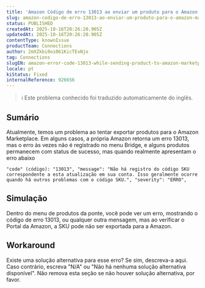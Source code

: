 ```yaml
---
title: 'Amazon Código de erro 13013 ao enviar um produto para o Amazon marketplace'
slug: amazon-codigo-de-erro-13013-ao-enviar-um-produto-para-o-amazon-marketplace
status: PUBLISHED
createdAt: 2025-10-16T20:26:20.905Z
updatedAt: 2025-10-16T20:26:20.905Z
contentType: knownIssue
productTeam: Connections
author: 2mXZkbi0oi061KicTExNjo
tag: Connections
slugEN: amazon-error-code-13013-while-sending-product-to-amazon-marketplace
locale: pt
kiStatus: Fixed
internalReference: 926656
---
```


>ℹ️ Este problema conhecido foi traduzido automaticamente do inglês.

## Sumário



Atualmente, temos um problema ao tentar exportar produtos para o Amazon Marketplace. Em alguns casos, a própria Amazon retorna um erro 13013, mas o erro às vezes não é registrado no menu Bridge, e alguns produtos permanecem com status de sucesso, mas quando realmente apresentam o erro abaixo


    "code" (código): "13013", "message": "Não há registro do código SKU correspondente a esta atualização em sua conta. Isso geralmente ocorre quando há outros problemas com o código SKU.", "severity": "ERRO",

## Simulação



Dentro do menu de produtos da ponte, você pode ver um erro, mostrando o código de erro 13013, ou qualquer outra mensagem, mas ao verificar o Portal da Amazon, a SKU pode não ser exportada para a Amazon.


## Workaround


Existe uma solução alternativa para esse erro? Se sim, descreva-a aqui. Caso contrário, escreva "N/A" ou "Não há nenhuma solução alternativa disponível". Não remova esta seção se não houver solução alternativa, por favor.



